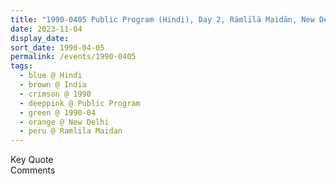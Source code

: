 ```yaml
---
title: "1990-0405 Public Program (Hindi), Day 2, Rāmlīlā Maidān, New Delhi, India"
date: 2023-11-04
display_date: 
sort_date: 1990-04-05
permalink: /events/1990-0405
tags:
  - blue @ Hindi
  - brown @ India
  - crimson @ 1990
  - deeppink @ Public Program
  - green @ 1990-04
  - orange @ New Delhi
  - peru @ Ramlila Maidan
---
```


<wave-list>
  <list-title color="green" width="75">Key Quote</list-title>
  <list-item color="BlanchedAlmond"  width="200"></list-item>
  <list-item color="Lavender"></list-item>
  <list-item color="BlanchedAlmond"></list-item>
</wave-list>

<br>

<wave-list>
  <list-title color="green" width="75">Comments</list-title>
  <list-item color="BlanchedAlmond"  width="200"></list-item>
  <list-item color="Lavender"></list-item>
  <list-item color="BlanchedAlmond"></list-item>
</wave-list>